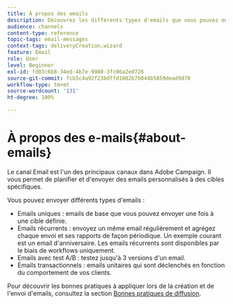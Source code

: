 ```yaml
---
title: À propos des emails
description: Découvrez les différents types d'emails que vous pouvez envoyer avec Adobe Campaign.
audience: channels
content-type: reference
topic-tags: email-messages
context-tags: deliveryCreation,wizard
feature: Email
role: User
level: Beginner
exl-id: fd03c6b8-34ed-4b7e-9980-3fc06a2ed726
source-git-commit: fcb5c4a92f23bdffd1082b7b044b5859dead9d70
workflow-type: tm+mt
source-wordcount: '131'
ht-degree: 100%

---
```


# À propos des e-mails{#about-emails}

Le canal Email est l&#39;un des principaux canaux dans Adobe Campaign. Il vous permet de planifier et d&#39;envoyer des emails personnalisés à des cibles spécifiques.

Vous pouvez envoyer différents types d&#39;emails :

* Emails uniques : emails de base que vous pouvez envoyer une fois à une cible définie.
* Emails récurrents : envoyez un même email régulièrement et agrégez chaque envoi et ses rapports de façon périodique. Un exemple courant est un email d&#39;anniversaire. Les emails récurrents sont disponibles par le biais de workflows uniquement.
* Emails avec test A/B : testez jusqu&#39;à 3 versions d&#39;un email.
* Emails transactionnels : emails unitaires qui sont déclenchés en fonction du comportement de vos clients.

Pour découvrir les bonnes pratiques à appliquer lors de la création et de l&#39;envoi d&#39;emails, consultez la section [Bonnes pratiques de diffusion](../../sending/using/delivery-best-practices.md).
